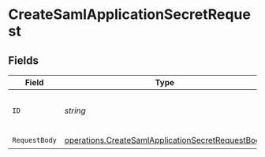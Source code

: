 # CreateSamlApplicationSecretRequest


## Fields

| Field                                                                                                                  | Type                                                                                                                   | Required                                                                                                               | Description                                                                                                            |
| ---------------------------------------------------------------------------------------------------------------------- | ---------------------------------------------------------------------------------------------------------------------- | ---------------------------------------------------------------------------------------------------------------------- | ---------------------------------------------------------------------------------------------------------------------- |
| `ID`                                                                                                                   | *string*                                                                                                               | :heavy_check_mark:                                                                                                     | The unique identifier of the saml application.                                                                         |
| `RequestBody`                                                                                                          | [operations.CreateSamlApplicationSecretRequestBody](../../models/operations/createsamlapplicationsecretrequestbody.md) | :heavy_check_mark:                                                                                                     | N/A                                                                                                                    |